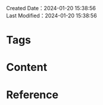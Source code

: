 Created Date：2024-01-20 15:38:56  
Last Modified：2024-01-20 15:38:56

# Tags

# Content

# Reference
